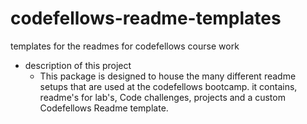# codefellows-readme-templates
templates for the readmes for codefellows course work

- description of this project
    - This package is designed to house the many different readme setups that are used at the codefellows bootcamp. it contains, readme's for lab's, Code challenges, projects and a custom Codefellows Readme template. 
